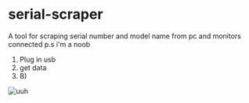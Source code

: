 # serial-scraper
A tool for scraping serial number and model name from pc and monitors connected p.s i'm a noob


1. Plug in usb
2. get data
3. B)

![uuh](https://cdn.7tv.app/emote/645c29a0a93fbaf6fa2b5647/4x.gif)
